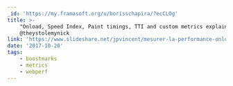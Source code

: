 ```yaml
---
_id: 'https://my.framasoft.org/u/borisschapira/?ecCLOg'
title: >-
    "Onload, Speed Index, Paint timings, TTI and custom metrics explained",
    @theystolemynick
link: 'https://www.slideshare.net/jpvincent/mesurer-la-performance-onload-pages'
date: '2017-10-20'
tags:
    - boostmarks
    - metrics
    - webperf
---
```


<div class="markdown"><p></p></div>
